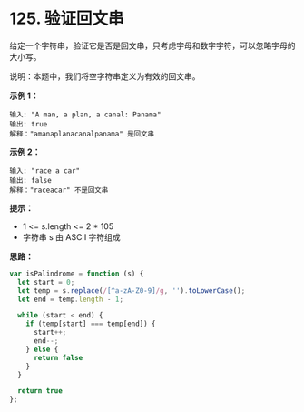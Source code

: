 # 125. 验证回文串

给定一个字符串，验证它是否是回文串，只考虑字母和数字字符，可以忽略字母的大小写。

说明：本题中，我们将空字符串定义为有效的回文串。

**示例 1：**

```
输入: "A man, a plan, a canal: Panama"
输出: true
解释："amanaplanacanalpanama" 是回文串
```

**示例 2：**

```
输入: "race a car"
输出: false
解释："raceacar" 不是回文串
```

**提示：**

- 1 <= s.length <= 2 * 105
- 字符串 s 由 ASCII 字符组成

**思路：**
```javascript
var isPalindrome = function (s) {
  let start = 0;
  let temp = s.replace(/[^a-zA-Z0-9]/g, '').toLowerCase();
  let end = temp.length - 1;

  while (start < end) {
    if (temp[start] === temp[end]) {
      start++;
      end--;
    } else {
      return false
    }
  }

  return true
};
```